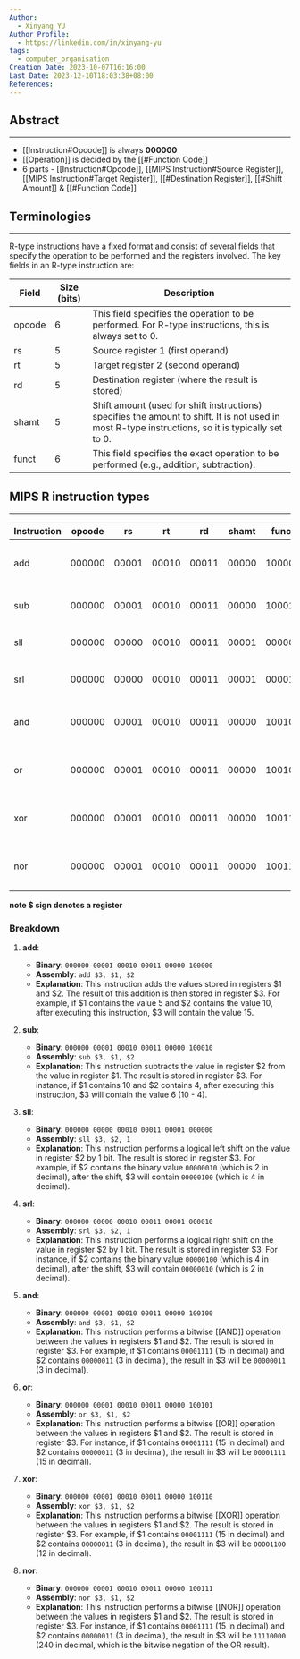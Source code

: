 ```yaml
---
Author:
  - Xinyang YU
Author Profile:
  - https://linkedin.com/in/xinyang-yu
tags:
  - computer_organisation
Creation Date: 2023-10-07T16:16:00
Last Date: 2023-12-10T18:03:38+08:00
References: 
---
```

## Abstract
---
 - [[Instruction#Opcode]] is always **000000**
- [[Operation]] is decided by the [[#Function Code]]
- 6 parts - [[Instruction#Opcode]], [[MIPS Instruction#Source Register]], [[MIPS Instruction#Target Register]], [[#Destination Register]], [[#Shift Amount]] & [[#Function Code]]


## Terminologies 
---
R-type instructions have a fixed format and consist of several fields that specify the operation to be performed and the registers involved. The key fields in an R-type instruction are:


| Field  | Size (bits) | Description                                                                                                                                        |
| ------ | ----------- | -------------------------------------------------------------------------------------------------------------------------------------------------- |
| opcode | 6           | This field specifies the operation to be performed. For R-type instructions, this is always set to 0.                                              |
| rs     | 5           | Source register 1 (first operand)                                                                                                                  |
| rt     | 5           | Target register 2 (second operand)                                                                                                                 |
| rd     | 5           | Destination register (where the result is stored)                                                                                                  |
| shamt  | 5           | Shift amount (used for shift instructions) specifies the amount to shift. It is not used in most R-type instructions, so it is typically set to 0. |
| funct  | 6           | This field specifies the exact operation to be performed (e.g., addition, subtraction).                                                            |


## MIPS R instruction types 
--- 


| Instruction | opcode | rs    | rt    | rd    | shamt | funct  | Explanation                                |
| ----------- | ------ | ----- | ----- | ----- | ----- | ------ | ------------------------------------------ |
| add         | 000000 | 00001 | 00010 | 00011 | 00000 | 100000 | Adds the values in $1 and $2, stores in $3 |
| sub         | 000000 | 00001 | 00010 | 00011 | 00000 | 100010 | Subtracts $2 from $1, stores in $3         |
| sll         | 000000 | 00000 | 00010 | 00011 | 00001 | 000000 | Shift $2 left by 1, stores in $3           |
| srl         | 000000 | 00000 | 00010 | 00011 | 00001 | 000010 | Shift $2 right by 1, stores in $3          |
| and         | 000000 | 00001 | 00010 | 00011 | 00000 | 100100 | Bitwise AND of $1 and $2, stores in $3     |
| or          | 000000 | 00001 | 00010 | 00011 | 00000 | 100101 | Bitwise OR of $1 and $2, stores in $3      |
| xor         | 000000 | 00001 | 00010 | 00011 | 00000 | 100110 | Bitwise XOR of $1 and $2, stores in $3     |
| nor         | 000000 | 00001 | 00010 | 00011 | 00000 | 100111 | Bitwise NOR of $1 and $2, stores in $3     |
**note $ sign denotes a register**
###  Breakdown

1. **add**: 
   - **Binary**: `000000 00001 00010 00011 00000 100000`
   - **Assembly**: `add $3, $1, $2`
   - **Explanation**: This instruction adds the values stored in registers $1 and $2. The result of this addition is then stored in register $3. For example, if $1 contains the value 5 and $2 contains the value 10, after executing this instruction, $3 will contain the value 15.

2. **sub**: 
   - **Binary**: `000000 00001 00010 00011 00000 100010`
   - **Assembly**: `sub $3, $1, $2`
   - **Explanation**: This instruction subtracts the value in register $2 from the value in register $1. The result is stored in register $3. For instance, if $1 contains 10 and $2 contains 4, after executing this instruction, $3 will contain the value 6 (10 - 4).

3. **sll**: 
   - **Binary**: `000000 00000 00010 00011 00001 000000`
   - **Assembly**: `sll $3, $2, 1`
   - **Explanation**: This instruction performs a logical left shift on the value in register $2 by 1 bit. The result is stored in register $3. For example, if $2 contains the binary value `00000010` (which is 2 in decimal), after the shift, $3 will contain `00000100` (which is 4 in decimal).

4. **srl**: 
   - **Binary**: `000000 00000 00010 00011 00001 000010`
   - **Assembly**: `srl $3, $2, 1`
   - **Explanation**: This instruction performs a logical right shift on the value in register $2 by 1 bit. The result is stored in register $3. For instance, if $2 contains the binary value `00000100` (which is 4 in decimal), after the shift, $3 will contain `00000010` (which is 2 in decimal).
   

5. **and**: 
   - **Binary**: `000000 00001 00010 00011 00000 100100`
   - **Assembly**: `and $3, $1, $2`
   - **Explanation**: This instruction performs a bitwise [[AND]] operation between the values in registers $1 and $2. The result is stored in register $3. For example, if $1 contains `00001111` (15 in decimal) and $2 contains `00000011` (3 in decimal), the result in $3 will be `00000011` (3 in decimal).

6. **or**: 
   - **Binary**: `000000 00001 00010 00011 00000 100101`
   - **Assembly**: `or $3, $1, $2`
   - **Explanation**: This instruction performs a bitwise [[OR]] operation between the values in registers $1 and $2. The result is stored in register $3. For instance, if $1 contains `00001111` (15 in decimal) and $2 contains `00000011` (3 in decimal), the result in $3 will be `00001111` (15 in decimal).

7. **xor**: 
   - **Binary**: `000000 00001 00010 00011 00000 100110`
   - **Assembly**: `xor $3, $1, $2`
   - **Explanation**: This instruction performs a bitwise [[XOR]] operation between the values in registers $1 and $2. The result is stored in register $3. For example, if $1 contains `00001111` (15 in decimal) and $2 contains `00000011` (3 in decimal), the result in $3 will be `00001100` (12 in decimal).

8. **nor**: 
   - **Binary**: `000000 00001 00010 00011 00000 100111`
   - **Assembly**: `nor $3, $1, $2`
   - **Explanation**: This instruction performs a bitwise [[NOR]] operation between the values in registers $1 and $2. The result is stored in register $3. For instance, if $1 contains `00001111` (15 in decimal) and $2 contains `00000011` (3 in decimal), the result in $3 will be `11110000` (240 in decimal, which is the bitwise negation of the OR result).
